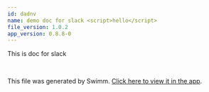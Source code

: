 ```yaml
---
id: dadnv
name: demo doc for slack <script>hello</script>
file_version: 1.0.2
app_version: 0.8.8-0
---
```


This is doc for slack

<br/>

This file was generated by Swimm. [Click here to view it in the app](https://swimm-web-app.web.app/repos/Z2l0aHViJTNBJTNBdGVzdC1naXRodWItYXBwJTNBJTNBc3dpbW1pbw==/docs/dadnv).